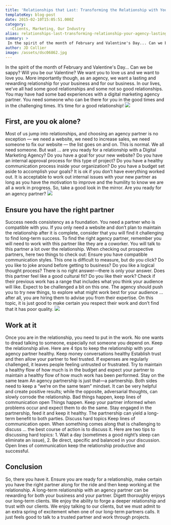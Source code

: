 ```yaml
---
title: 'Relationships that Last: Transforming the Relationship with Your Agency into a Lasting, Rewarding Partnership'
templateKey: blog-post
date: 2015-02-10T15:05:51.000Z
category: 
  -Clients, Marketing, Our Industry
alias: relationships-last-transforming-relationship-your-agency-lasting-rewarding-partnership
summary: > 
 In the spirit of the month of February and Valentine's Day... Can we be sappy? Will you be our Valentine?
author: JD Collier
image: /assets/dsc06862.jpg
---
```


In the spirit of the month of February and Valentine's Day... Can we be sappy? Will you be our Valentine? We want you to love us and we want to love you. More importantly though, as an agency, we want a lasting and rewarding relationship for your business and for our business. In our lives, we’ve all had some good relationships and some not so good relationships. You may have had some bad experiences with a digital marketing agency partner. You need someone who can be there for you in the good times and in the challenging times. It’s time for a good relationship! ![](/assets/are-you-ok-along.jpg)

First, are you ok alone?
------------------------

Most of us jump into relationships, and choosing an agency partner is no exception — we need a website, we need to increase sales, we need someone to fix our website — the list goes on and on. This is normal. We all need someone. But wait … are you ready for a relationship with a Digital Marketing Agency? Do you have a goal for your new website? Do you have an internal approval process for this type of project? Do you have a healthy communication process inside your organization? Do you have a budget set aside to accomplish your goals? It is ok if you don’t have everything worked out. It is acceptable to work out internal issues with your new partner as long as you have the motivation to improve and the humility to know we are all a work in progress. So, take a good look in the mirror. Are you ready for an agency partner? ![](/assets/choose-the-right-partner.jpg)

Ensure you have the right partner
---------------------------------

Success needs consistency as a foundation. You need a partner who is compatible with you. If you only need a website and don’t plan to maintain the relationship after it is complete, consider that you will find it challenging to find long-term success. To find the right agency partner, remember you will need to work with this partner like they are a coworker. You will talk to this partner a lot over the relationship. When checking out prospective partners, here two things to check out: Ensure you have compatible communication styles. This one is difficult to measure, but do you click? Do you like to joke around before getting to business? Do you like a logical thought process? There is no right answer—there is only your answer. Does this partner feel like a good cultural fit? Do you like their work? Check if their previous work has a range that includes what you think your audience will like. Expect to be challenged a bit on this one. The agency should push you to try new things, to explore what might work best for your audience … after all, you are hiring them to advise you from their expertise. On this topic, it is just good to make certain you respect their work and don’t find that it has poor quality. ![](/assets/work-at-the-relationship.jpg)

Work at it
----------

Once you are in the relationship, you need to put in the work. No one wants to dread talking to someone, especially not someone you depend on. Keep the relationship alive. Here are 4 tips to keep the relationship with your agency partner healthy. Keep money conversations healthy Establish trust and then allow your partner to feel trusted. If expenses are regularly challenged, it leaves people feeling untrusted or frustrated. Try to maintain a healthy flow of how much is in the budget and expect your partner to maintain a healthy flow of how much work has been performed. Stay on the same team An agency partnership is just that—a partnership. Both sides need to keep a “we’re on the same team” mindset. It can be very helpful and create positive results; while the opposite, adversarial thoughts, can slowly corrode the relationship. Bad things happen, keep lines of communication open Things happen. Keep your partner informed when problems occur and expect them to do the same. Stay engaged in the partnership, feed it and keep it healthy. The partnership can yield a long-term benefit to both parties. Discuss hard topics Keep lines of communication open. When something comes along that is challenging to discuss … the best course of action is to discuss it. Here are two tips to discussing hard topics: 1. Wait a day (sometimes a good night’s sleep can eliminate an issue), 2. Be direct, specific and balanced in your discussion. Open lines of communication keep the relationship productive and successful.

Conclusion
----------

So, there you have it. Ensure you are ready for a relationship, make certain you have the right partner along for the ride and then keep working at the relationship. A long-term relationship with an agency partner can be rewarding for both your business and your partner. Digett thoroughly enjoys our long-term clients. We enjoy the ability to forge a deeper relationship and trust with our clients. We enjoy talking to our clients, but we must admit to an extra spring of excitement when one of our long-term partners calls. It just feels good to talk to a trusted partner and work through projects.
